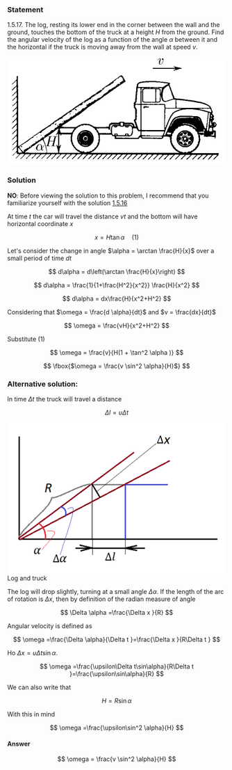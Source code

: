 ###  Statement

$1.5.17.$ The log, resting its lower end in the corner between the wall and the ground, touches the bottom of the truck at a height $H$ from the ground. Find the angular velocity of the log as a function of the angle $\alpha$ between it and the horizontal if the truck is moving away from the wall at speed $v$.

![ For problem $1.5.17$ |662x326, 42%](../../img/1.5.17/statement.png)

### Solution

__NO__: Before viewing the solution to this problem, I recommend that you familiarize yourself with the solution [1.5.16](../1.5.16)

At time $t$ the car will travel the distance $vt$ and the bottom will have horizontal coordinate $x$

$$
x = H \tan\alpha\quad(1)
$$

Let's consider the change in angle $\alpha = \arctan \frac{H}{x}$ over a small period of time $dt$

$$
d\alpha = d\left(\arctan \frac{H}{x}\right)
$$

$$
d\alpha = \frac{1}{1+\frac{H^2}{x^2}} \frac{H}{x^2}
$$

$$
d\alpha = dx\frac{H}{x^2+H^2}
$$

Considering that $\omega = \frac{d \alpha}{dt}$ and $v = \frac{dx}{dt}$

$$
\omega = \frac{vH}{x^2+H^2}
$$

Substitute $(1)$

$$
\omega = \frac{v}{H(1 + \tan^2 \alpha )}
$$

$$
\fbox{$\omega = \frac{v \sin^2 \alpha}{H}$}
$$

###  Alternative solution:

In time $\Delta t$ the truck will travel a distance

$$
\Delta l=\upsilon\Delta t
$$

![ Log and truck |507x349, 47%](../../img/1.5.17/draw.png)  Log and truck

The log will drop slightly, turning at a small angle $\Delta \alpha$. If the length of the arc of rotation is $\Delta x$, then by definition of the radian measure of angle

$$
\Delta \alpha =\frac{\Delta x }{R}
$$

Angular velocity is defined as

$$
\omega =\frac{\Delta \alpha}{\Delta t }=\frac{\Delta x }{R\Delta t }
$$

Но $\Delta x =\upsilon\Delta t\sin\alpha$.

$$
\omega =\frac{\upsilon\Delta t\sin\alpha}{R\Delta t }=\frac{\upsilon\sin\alpha}{R}
$$

We can also write that

$$
H=R\sin\alpha
$$

With this in mind

$$
\omega =\frac{\upsilon\sin^2 \alpha}{H}
$$

#### Answer

$$
\omega = \frac{v \sin^2 \alpha}{H}
$$